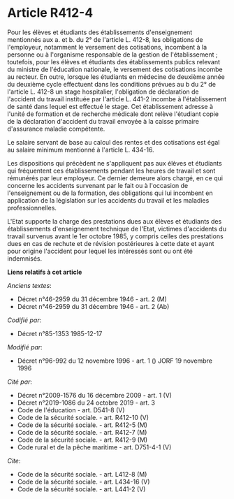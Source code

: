 # Article R412-4

Pour les élèves et étudiants des établissements d'enseignement mentionnés aux a. et b. du 2° de l'article L. 412-8, les
obligations de l'employeur, notamment le versement des cotisations, incombent à la personne ou à l'organisme responsable de
la gestion de l'établissement ; toutefois, pour les élèves et étudiants des établissements publics relevant du ministre de
l'éducation nationale, le versement des cotisations incombe au recteur. En outre, lorsque les étudiants en médecine de
deuxième année du deuxième cycle effectuent dans les conditions prévues au b du 2° de l'article L. 412-8 un stage
hospitalier, l'obligation de déclaration de l'accident du travail instituée par l'article L. 441-2 incombe à l'établissement
de santé dans lequel est effectué le stage. Cet établissement adresse à l'unité de formation et de recherche médicale dont
relève l'étudiant copie de la déclaration d'accident du travail envoyée à la caisse primaire d'assurance maladie compétente.

Le salaire servant de base au calcul des rentes et des cotisations est égal au salaire minimum mentionné à l'article L.
434-16. 

Les dispositions qui précèdent ne s'appliquent pas aux élèves et étudiants qui fréquentent ces établissements pendant les
heures de travail et sont rémunérés par leur employeur. Ce dernier demeure alors chargé, en ce qui concerne les accidents
survenant par le fait ou à l'occasion de l'enseignement ou de la formation, des obligations qui lui incombent en application
de la législation sur les accidents du travail et les maladies professionnelles. 

L'Etat supporte la charge des prestations dues aux élèves et étudiants des établissements d'enseignement technique de l'Etat,
victimes d'accidents du travail survenus avant le 1er octobre 1985, y compris celles des prestations dues en cas de rechute
et de révision postérieures à cette date et ayant pour origine l'accident pour lequel les intéressés sont ou ont été
indemnisés.

**Liens relatifs à cet article**

_Anciens textes_:

  - Décret n°46-2959 du 31 décembre 1946 - art. 2 (M)
  - Décret n°46-2959 du 31 décembre 1946 - art. 2 (Ab)

_Codifié par_:

  - Décret n°85-1353 1985-12-17

_Modifié par_:

  - Décret n°96-992 du 12 novembre 1996 - art. 1 () JORF 19 novembre 1996

_Cité par_:

  - Décret n°2009-1576 du 16 décembre 2009 - art. 1 (V)
  - Décret n°2019-1086 du 24 octobre 2019 - art. 3
  - Code de l'éducation - art. D541-8 (V)
  - Code de la sécurité sociale. - art. R412-10 (V)
  - Code de la sécurité sociale. - art. R412-5 (M)
  - Code de la sécurité sociale. - art. R412-7 (M)
  - Code de la sécurité sociale. - art. R412-9 (M)
  - Code rural et de la pêche maritime - art. D751-4-1 (V)

_Cite_:

  - Code de la sécurité sociale. - art. L412-8 (M)
  - Code de la sécurité sociale. - art. L434-16 (V)
  - Code de la sécurité sociale. - art. L441-2 (V)
